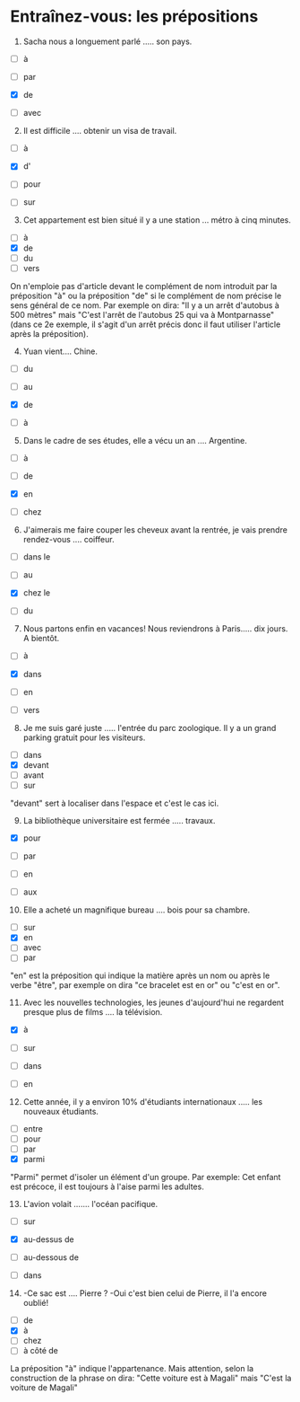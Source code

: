 # Entraînez-vous: les prépositions

1. Sacha nous a longuement parlé ..... son pays.

- [ ] à
- [ ] par
- [x] de
- [ ] avec


2. Il est difficile .... obtenir un visa de travail.

- [ ] à
- [x] d'
- [ ] pour
- [ ] sur


3. Cet appartement est bien situé il y a une station ... métro à cinq minutes.

- [ ] à
- [x] de
- [ ] du
- [ ] vers

On n'emploie pas d'article devant le complément de nom introduit par la préposition "à" ou la préposition "de" si le complément de nom précise le sens général de ce nom. Par exemple on dira: "Il y a un arrêt d'autobus à 500 mètres" mais "C'est l'arrêt de l'autobus 25 qui va à Montparnasse" (dans ce 2e exemple, il s'agit d'un arrêt précis donc il faut utiliser l'article après la préposition).

4. Yuan vient.... Chine.

- [ ] du
- [ ] au
- [x] de
- [ ] à



5. Dans le cadre de ses études, elle a vécu un an .... Argentine.

- [ ] à
- [ ] de
- [x] en
- [ ] chez


6. J'aimerais me faire couper les cheveux avant la rentrée, je vais prendre rendez-vous .... coiffeur.

- [ ] dans le
- [ ] au
- [x] chez le
- [ ] du


7. Nous partons enfin en vacances! Nous reviendrons à Paris..... dix jours. A bientôt.

- [ ] à
- [x] dans
- [ ] en
- [ ] vers


8. Je me suis garé juste ..... l'entrée du parc zoologique. Il y a un grand parking gratuit pour les visiteurs.

- [ ] dans
- [x] devant
- [ ] avant
- [ ] sur

"devant" sert à localiser dans l'espace et c'est le cas ici.

9. La bibliothèque universitaire est fermée ..... travaux.

- [x] pour
- [ ] par
- [ ] en
- [ ] aux


10. Elle a acheté un magnifique bureau .... bois pour sa chambre.

- [ ] sur
- [x] en
- [ ] avec
- [ ] par

"en" est la préposition qui indique la matière après un nom ou après le verbe "être", par exemple on dira "ce bracelet est en or" ou "c'est en or".

11. Avec les nouvelles technologies, les jeunes d'aujourd'hui ne regardent presque plus de films .... la télévision.

- [x] à
- [ ] sur
- [ ] dans
- [ ] en


12. Cette année, il y a environ 10% d'étudiants internationaux ..... les nouveaux étudiants.

- [ ] entre
- [ ] pour
- [ ] par
- [x] parmi

"Parmi" permet d'isoler un élément d'un groupe. Par exemple: Cet enfant est précoce, il est toujours à l'aise parmi les adultes.

13. L'avion volait ....... l'océan pacifique.

- [ ] sur
- [x] au-dessus de
- [ ] au-dessous de
- [ ] dans



14. -Ce sac est .... Pierre ? -Oui c'est bien celui de Pierre, il l'a encore oublié! 

- [ ] de
- [x] à
- [ ] chez
- [ ] à côté de

La préposition "à" indique l'appartenance. Mais attention, selon la construction de la phrase on dira: "Cette voiture est à Magali" mais "C'est la voiture de Magali"
